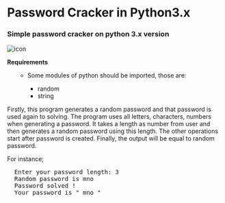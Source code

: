 # Password Cracker in Python3.x
### Simple password cracker on python 3.x version
![icon](https://user-images.githubusercontent.com/29188196/101278528-dae18180-37cc-11eb-990e-41c18206e7c4.png)

<b>Requirements</b>
<ul>
  <ul>
      <li>Some modules of python should be imported, those are: </li>
        <ul>
          <li>random</li>
          <li>string</li>
        </ul>
  </ul>
</ul>

<p>
  Firstly, this program generates a random password and that password is used again to solving. The program uses all letters, characters, numbers when generating a password.
  It takes a length as number from user and then generates a random password using this length. The other operations start after password is created. Finally, the output will 
  be equal to random password.
</p>

<p>For instance;</p>
<pre>
  Enter your password length: 3
  Random password is mno
  Password solved !
  Your password is " mno " 
</pre>
